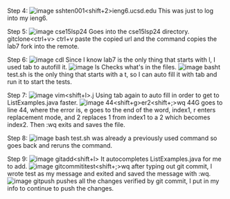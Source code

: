 Step 4:
![image](https://github.com/TeddyNguyen150/labReport4V2/assets/156158048/74be6d67-516f-4785-baa8-dbca41bc948e)
ssh<space>ten001<shift+2>ieng6.ucsd.edu<enter>
  This was just to log into my ieng6.

Step 5:
![image](https://github.com/TeddyNguyen150/labReport4V2/assets/156158048/bbec8097-610e-4065-928e-d5612fc7bf5b)
cse15lsp24<enter>
  Goes into the cse15lsp24 directory.
git<space>clone<ctrl+v><enter>
  ctrl+v paste the copied url and the command copies the lab7 fork into the remote.

Step 6:
![image](https://github.com/TeddyNguyen150/labReport4V2/assets/156158048/4f74f198-9c3d-45ec-b29a-4d5b9286c5a7)
cd<space>l<tab><enter>
  Since I know lab7 is the only thing that starts with l, I used tab to autofill it.
![image](https://github.com/TeddyNguyen150/labReport4V2/assets/156158048/578a4c29-b28d-47b2-b21b-b395aeacf23f)
ls<enter>
  Checks what's in the files.
![image](https://github.com/TeddyNguyen150/labReport4V2/assets/156158048/2971ad80-24ca-46ac-b956-e26ee1a185cf)
bash<space>t<tab><enter>
  test.sh is the only thing that starts with a t, so I can auto fill it with tab and run it to start the tests.

Step 7:
![image](https://github.com/TeddyNguyen150/labReport4V2/assets/156158048/5a7ebb60-ac68-4690-857b-dd9cc5702d9a)
vim<space><shift+l><tab>.j<tab><enter>
  Using tab again to auto fill in order to get to ListExamples.java faster.
![image](https://github.com/TeddyNguyen150/labReport4V2/assets/156158048/c62dfc20-4d2a-4c5f-98aa-57dfbed40396)
44<shift+g><enter>er2<shift+;>wq<enter>
  44G goes to line 44, where the error is, e goes to the end of the word, index1, r enters replacement mode, and 2 replaces
  1 from index1 to a 2 which becomes index2. Then :wq exits and saves the file.


Step 8:
![image](https://github.com/TeddyNguyen150/labReport4V2/assets/156158048/b7303bb2-e449-418b-92b4-9e13dc643939)
<up><up><enter>
  bash test.sh was already a previously used command so <up><up><enter> goes back and reruns the command.

Step 9:
![image](https://github.com/TeddyNguyen150/labReport4V2/assets/156158048/0bc5ade9-2e74-4931-b420-b27a02cdcc64)
git<space>add<space><shift+l><tab><enter>
  It autocompletes ListExamples.java for me to add.
![image](https://github.com/TeddyNguyen150/labReport4V2/assets/156158048/eab0fffb-a54f-4278-bf38-0508dbc32e58)
git<space>commit<enter>itest<shift+;>wq<enter>
  after typing out git commit, I wrote test as my message and exited and saved the message with :wq.
![image](https://github.com/TeddyNguyen150/labReport4V2/assets/156158048/30b59608-e441-4d74-8875-6258c05bb6fd)
git<space>push<enter>
  pushes all the changes verified by git commit,
I put in my info to continue to push the changes.



